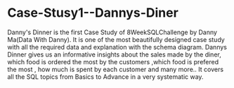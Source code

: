 # Case-Stusy1--Dannys-Diner

Danny's Dinner is the first Case Study of 8WeekSQLChallenge by Danny Ma(Data With Danny).
It is one of the most beautifully designed case study with all the required data and explanation with the schema diagram.
Dannys Dinner gives us an informative insights about the sales made by the diner, which food is ordered the most by the customers ,which food is prefered the most ,
how much is spent by each customer and many more..
It covers all the SQL topics from Basics to Advance in a very systematic way.


